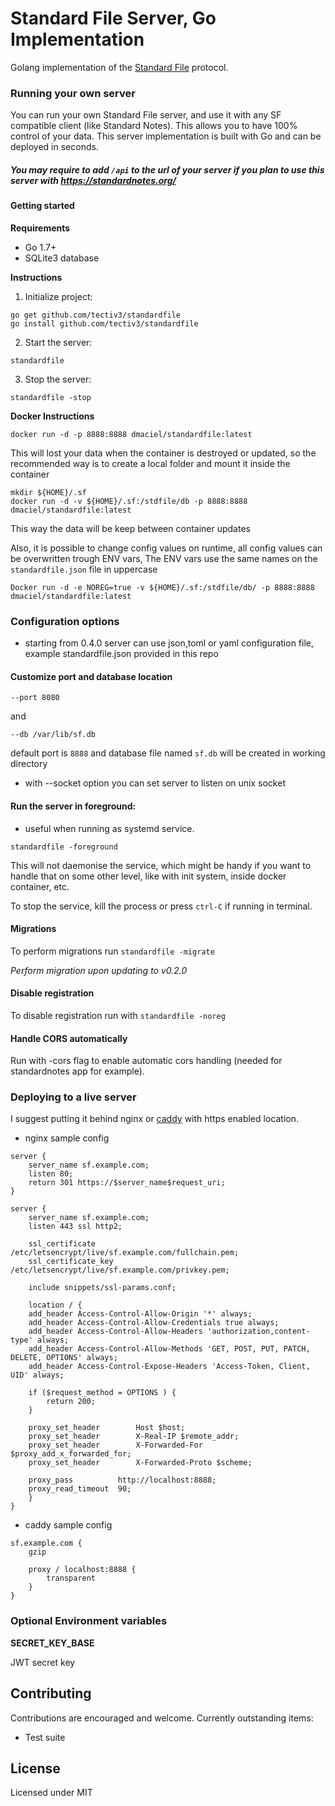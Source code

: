 # Standard File Server, Go Implementation

Golang implementation of the [Standard File](https://standardfile.org/) protocol.


### Running your own server
You can run your own Standard File server, and use it with any SF compatible client (like Standard Notes).
This allows you to have 100% control of your data.
This server implementation is built with Go and can be deployed in seconds.

##### You may require to add `/api` to the url of your server if you plan to use this server with https://standardnotes.org/

#### Getting started

**Requirements**

- Go 1.7+
- SQLite3 database

**Instructions**

1. Initialize project:

```
go get github.com/tectiv3/standardfile
go install github.com/tectiv3/standardfile
```

2. Start the server:

```
standardfile
```

3. Stop the server:

```
standardfile -stop
```

**Docker Instructions**

```
docker run -d -p 8888:8888 dmaciel/standardfile:latest
```

This will lost your data when the container is destroyed or updated, so the
recommended way is to create a local folder and mount it inside the container

```
mkdir ${HOME}/.sf
docker run -d -v ${HOME}/.sf:/stdfile/db -p 8888:8888 dmaciel/standardfile:latest
```

This way the data will be keep between container updates

Also, it is possible to change config values on runtime, all config values can be
overwritten trough ENV vars, The ENV vars use the same names on the `standardfile.json`
file in uppercase

```
Docker run -d -e NOREG=true -v ${HOME}/.sf:/stdfile/db/ -p 8888:8888 dmaciel/standardfile:latest
```

### Configuration options

- starting from 0.4.0 server can use json,toml or yaml configuration file, example standardfile.json provided in this repo

#### Customize port and database location
```
--port 8080
```
and
```
--db /var/lib/sf.db
```
default port is `8888` and database file named `sf.db` will be created in working directory

- with --socket option you can set server to listen on unix socket

#### Run the server in foreground:
- useful when running as systemd service.

```
standardfile -foreground
```

This will not daemonise the service, which might be handy if you want to handle that on some other level, like with init system, inside docker container, etc.

To stop the service, kill the process or press `ctrl-C` if running in terminal.

#### Migrations
To perform migrations run `standardfile -migrate`

_Perform migration upon updating to v0.2.0_

#### Disable registration
To disable registration run with `standardfile -noreg`

#### Handle CORS automatically
Run with -cors flag to enable automatic cors handling (needed for standardnotes app for example).

### Deploying to a live server
I suggest putting it behind nginx or [caddy](https://caddyserver.com/) with https enabled location.
- nginx sample config
```
server {
    server_name sf.example.com;
    listen 80;
    return 301 https://$server_name$request_uri;
}

server {
    server_name sf.example.com;
    listen 443 ssl http2;

    ssl_certificate /etc/letsencrypt/live/sf.example.com/fullchain.pem;
    ssl_certificate_key /etc/letsencrypt/live/sf.example.com/privkey.pem;

    include snippets/ssl-params.conf;

    location / {
	add_header Access-Control-Allow-Origin '*' always;
	add_header Access-Control-Allow-Credentials true always;
	add_header Access-Control-Allow-Headers 'authorization,content-type' always;
	add_header Access-Control-Allow-Methods 'GET, POST, PUT, PATCH, DELETE, OPTIONS' always;
	add_header Access-Control-Expose-Headers 'Access-Token, Client, UID' always;

	if ($request_method = OPTIONS ) {
		return 200;
	}

	proxy_set_header        Host $host;
	proxy_set_header        X-Real-IP $remote_addr;
	proxy_set_header        X-Forwarded-For $proxy_add_x_forwarded_for;
	proxy_set_header        X-Forwarded-Proto $scheme;

	proxy_pass          http://localhost:8888;
	proxy_read_timeout  90;
    }
}
```
- caddy sample config
```
sf.example.com {
    gzip

    proxy / localhost:8888 {
        transparent
    }
}
```

### Optional Environment variables

**SECRET_KEY_BASE**

JWT secret key

## Contributing
Contributions are encouraged and welcome. Currently outstanding items:

- Test suite

## License

Licensed under MIT
